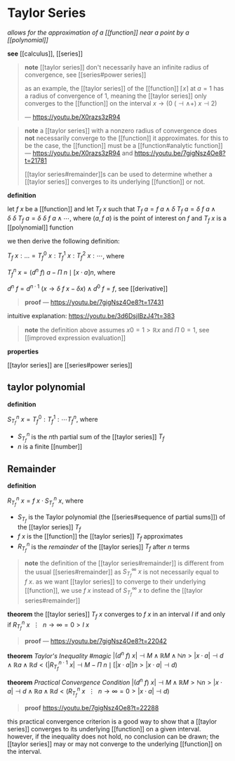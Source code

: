 # Taylor Series

_allows for the approximation of a [[function]] near a point by a [[polynomial]]_

**see** [[calculus]], [[series]]

> **note** [[taylor series]] don't necessarily have an infinite radius of convergence, see [[series#power series]]
>
> as an example, the [[taylor series]] of the [[function]] $\lceil x \rceil$ at $a = 1$ has a radius of convergence of $1$, meaning the [[taylor series]] only converges to the [[function]] on the interval $x \rightarrow (0\ (\dashv \land +)\ x \dashv 2)$
>
> &mdash; <https://youtu.be/X0razs3zR94>

> **note** a [[taylor series]] with a nonzero radius of convergence does **not** necessarily converge to the [[function]] it approximates. for this to be the case, the [[function]] must be a [[function#analytic function]] &mdash; <https://youtu.be/X0razs3zR94> and <https://youtu.be/7gigNsz4Oe8?t=21781>
>
> [[taylor series#remainder]]s can be used to determine whether a [[taylor series]] converges to its underlying [[function]] or not.

**definition**

let $f\ x$ be a [[function]] and let $T_f\ x$ such that $T_f\ a = f\ a \land \delta\ T_f\ a = \delta\ f\ a \land \delta\ \delta\ T_f\ a = \delta\ \delta\ f\ a \land \cdots$, where $(a, f\ a)$ is the point of interest on $f$ and $T_f\ x$ is a [[polynomial]] function

we then derive the following definition:

$T_f\ x : \dots = T_f^0\ x : T_f^1\ x : T_f^2\ x : \cdots$, where

$T_f^n\ x = (d^n\ f)\ a - \Pi\ n \mid [x \cdot a]n$, where

$d^n\ f = d^{n \cdot 1}\ (x \rightarrow \delta\ f\ x - \delta x) \land d^0\ f = f$, see [[derivative]]

> **proof** &mdash; <https://youtu.be/7gigNsz4Oe8?t=17431>

intuitive explanation: <https://youtu.be/3d6DsjIBzJ4?t=383>

> **note** the definition above assumes $x0 = 1 > \mathbb R x$ and $\Pi\ 0 = 1$, see [[improved expression evaluation]]

**properties**

[[taylor series]] are [[series#power series]]

## taylor polynomial

**definition**

$S_{T_f}^n\ x = T_f^0 : T_f^1 : \cdots T_f^n$, where

- $S_{T_f}^n$ is the $n$th partial sum of the [[taylor series]] $T_f$
- $n$ is a finite [[number]]

## Remainder

**definition**

$R_{T_f}^n\ x = f\ x \cdot S_{T_f}^n\ x$, where

- $S_{T_f}$ is the Taylor polynomial (the [[series#sequence of partial sums]]) of the [[taylor series]] $T_f$
- $f\ x$ is the [[function]] the [[taylor series]] $T_f$ approximates
- $R_{T_f}^n$ is the _remainder_ of the [[taylor series]] $T_f$ after $n$ terms

> **note** the definition of the [[taylor series#remainder]] is different from the usual [[series#remainder]] as $S_{T_f}^\infty\ x$ is not necessarily equal to $f\ x$. as we want [[taylor series]] to converge to their underlying [[function]], we use $f\ x$ instead of $S_{T_f}^\infty\ x$ to define the [[taylor series#remainder]]

**theorem** the [[taylor series]] $T_f\ x$ converges to $f\ x$ in an interval $I$ if and only if $R_{T_f}^n\ x\ \ \vdots\ \ n \rightarrow \infty = 0 > I\ x$

> **proof** &mdash; <https://youtu.be/7gigNsz4Oe8?t=22042>

**theorem** _Taylor's Inequality #magic_ $|(d^n\ f)\ x| \dashv M \land \mathbb R M \land \mathbb N n > |x \cdot a| \dashv d \land \mathbb R a \land \mathbb R d < (|R_{T_f}^{n \cdot 1}\ x| \dashv M - \Pi\ n \mid [|x \cdot a|]n > |x \cdot a| \dashv d)$

**theorem** _Practical Convergence Condition_ $|(d^n\ f)\ x| \dashv M \land \mathbb R M > \mathbb N n > |x \cdot a| \dashv d \land \mathbb R a \land \mathbb R d < (R_{T_f}^n\ x\ \ \vdots\ \ n \rightarrow \infty = 0 > |x \cdot a| \dashv d)$

> **proof** <https://youtu.be/7gigNsz4Oe8?t=22288>

this practical convergence criterion is a good way to show that a [[taylor series]] converges to its underlying [[function]] on a given interval. however, if the inequality does not hold, no conclusion can be drawn; the [[taylor series]] may or may not converge to the underlying [[function]] on the interval.
